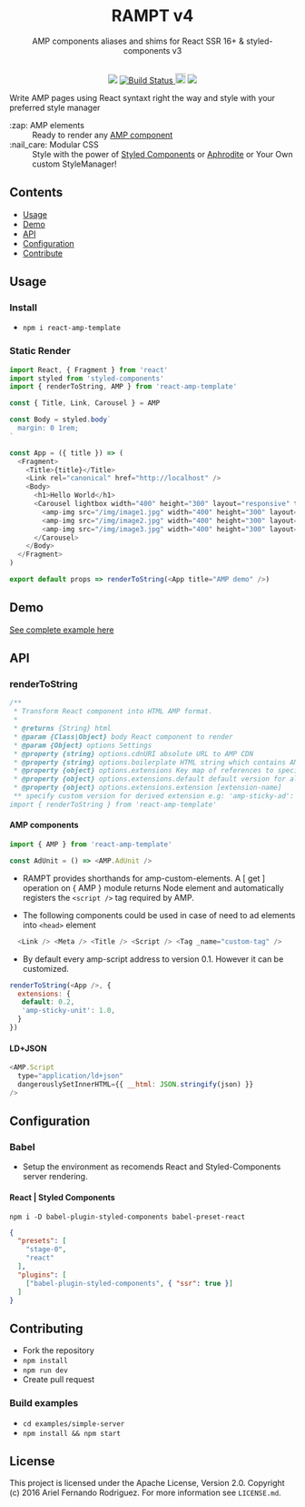 <div align="center">
  <h1><strong>RAMPT v4</strong></h1>
  <div align="center"><p>AMP components aliases and shims for React SSR 16+ & styled-components v3</p></div>
</div>

<br />

<div align="center">
  <!-- maintainability -->
  <a href="https://codeclimate.com/github/Ariel-Rodriguez/react-amp-template/maintainability"><img src="https://api.codeclimate.com/v1/badges/ff07a1f7148b05304caf/maintainability" /></a>
  <!-- Build Status -->
  <a href="https://travis-ci.org/Ariel-Rodriguez/react-amp-template">
    <img src="https://travis-ci.org/Ariel-Rodriguez/react-amp-template.svg?branch=master" alt="Build Status" />
  </a>
  <!-- npm ver -->
  <a href="https://badge.fury.io/js/react-amp-template"><img src="https://badge.fury.io/js/react-amp-template.svg" alt="npm version" height="18"></a>
  <!-- cover -->
  <a href="https://codecov.io/gh/Ariel-Rodriguez/react-amp-template"><img src="https://codecov.io/gh/Ariel-Rodriguez/react-amp-template/branch/master/graph/badge.svg" /></a>
</div>


Write AMP pages using React syntaxt right the way and style with your preferred style manager

<dl>
  <dt>:zap: AMP elements</dt>
  <dd>Ready to render any <a href="https://ampbyexample.com/#components">AMP component</a></dd>
  <dt>:nail_care: Modular CSS</dt>
  <dd>Style with the power of <a href="https://github.com/styled-components/styled-components">Styled Components</a> or <a href="https://github.com/Khan/aphrodite">Aphrodite</a> or Your Own custom StyleManager!</dd>
</dl>




## Contents

- [Usage](#usage)
- [Demo](#demo)
- [API](#api)
- [Configuration](#configuration)
- [Contribute](#contributing)


## Usage

### Install

- `npm i react-amp-template`

### Static Render

```javascript
import React, { Fragment } from 'react'
import styled from 'styled-components'
import { renderToString, AMP } from 'react-amp-template'

const { Title, Link, Carousel } = AMP

const Body = styled.body`
  margin: 0 1rem;
`

const App = ({ title }) => (
  <Fragment>
    <Title>{title}</Title>
    <Link rel="canonical" href="http://localhost" />
    <Body>
      <h1>Hello World</h1>
      <Carousel lightbox width="400" height="300" layout="responsive" type="slides">
        <amp-img src="/img/image1.jpg" width="400" height="300" layout="responsive"></amp-img>
        <amp-img src="/img/image2.jpg" width="400" height="300" layout="responsive"></amp-img>
        <amp-img src="/img/image3.jpg" width="400" height="300" layout="responsive"></amp-img>
      </Carousel>
    </Body>
  </Fragment>
)

export default props => renderToString(<App title="AMP demo" />)
```


## Demo
[See complete example here](https://github.com/Ariel-Rodriguez/react-amp-template/tree/master/examples/simple-server)


## API

### renderToString

```javascript
/**
 * Transform React component into HTML AMP format.
 *
 * @returns {String} html
 * @param {Class|Object} body React component to render
 * @param {Object} options Settings
 * @property {string} options.cdnURI absolute URL to AMP CDN
 * @property {string} options.boilerplate HTML string which contains AMP boilerplate styles
 * @property {object} options.extensions Key map of references to specify an extension version
 * @property {object} options.extensions.default default version for all amp-extensions e.g '0.1'
 * @property {object} options.extensions.extension [extension-name]
 ** specify custom version for derived extension e.g: 'amp-sticky-ad': '1.0'
import { renderToString } from 'react-amp-template'
```

#### AMP components

```javascript
import { AMP } from 'react-amp-template'

const AdUnit = () => <AMP.AdUnit />
```
- RAMPT provides shorthands for amp-custom-elements. A \[ get \] operation on { AMP } module returns Node element and automatically registers the `<script />` tag required by AMP.

- The following components could be used in case of need to ad elements into `<head>` element

```javascript
  <Link /> <Meta /> <Title /> <Script /> <Tag _name="custom-tag" />
```

- By default every amp-script address to version 0.1. However it can be customized.

```javascript
renderToString(<App />, {
  extensions: {
   default: 0.2,
   'amp-sticky-unit': 1.0,
  }
})
```

#### LD+JSON

```javascript
<AMP.Script
  type="application/ld+json"
  dangerouslySetInnerHTML={{ __html: JSON.stringify(json) }}
/>
```


## Configuration

### Babel
- Setup the environment as recomends React and Styled-Components server rendering.

#### React | Styled Components

`npm i -D babel-plugin-styled-components babel-preset-react`

```json
{
  "presets": [
    "stage-0",
    "react"
  ],
  "plugins": [
    ["babel-plugin-styled-components", { "ssr": true }]
  ]
}
```


## Contributing

- Fork the repository
- `npm install`
- `npm run dev`
- Create pull request

### Build examples

- `cd examples/simple-server`
- `npm install && npm start`

## License

This project is licensed under the Apache License, Version 2.0. Copyright (c) 2016 Ariel Fernando Rodriguez. For more information see `LICENSE.md`.
